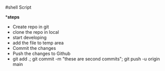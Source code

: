 #shell Script

***steps**
* Create repo in git
* clone the repo in local
* start developing 
* add the file to temp area
* Commit the changes
* Push the changes to Github
* git add .; git commit -m "these are second commits"; git push -u origin main